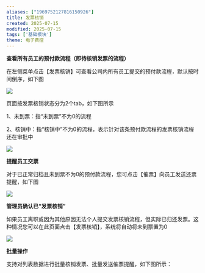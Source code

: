 ```yaml
---
aliases: ["1969752127816150926"]
title: 发票核销
created: 2025-07-15
modified: 2025-07-15
tags: ['基础模块']
theme: 电子费控
---
```


**查看所有员工的预付款流程（即待核销发票的流程）**

在左侧菜单点击【发票核销】可查看公司内所有员工提交的预付款流程，默认按时间倒序，如下图

![](https://myhelpdoc.oss-cn-heyuan.aliyuncs.com/mdimages/1c9312de689f15d2b0cd1de4e351acb0.jpg)

页面按发票核销状态分为2个tab，如下图所示

1、未到票：指“未到票”不为0的流程

2、核销中：指“核销中”不为0的流程，表示针对该条预付款流程的发票核销流程还在审批中

![](https://myhelpdoc.oss-cn-heyuan.aliyuncs.com/mdimages/fface4966ba57bf040513a70b962d31d.jpg)

**提醒员工交票**

对于已正常归档且未到票不为0的预付款流程，您可点击【催票】向员工发送还票提醒，如下图

![](https://myhelpdoc.oss-cn-heyuan.aliyuncs.com/mdimages/55e34d95f5e02cf90c2c0a309561573f.jpg)

**管理员确认已“发票核销”**

如果员工离职或因为其他原因无法个人提交发票核销流程，但实际已归还发票。这种情况您可以在此页面点击【发票核销】，系统将自动将未到票置为0

![](https://myhelpdoc.oss-cn-heyuan.aliyuncs.com/mdimages/6737fa3c78ea0345560d79ec469199b0.jpg)

**批量操作**

支持对列表数据进行批量核销发票、批量发送催票提醒，如下图所示：

